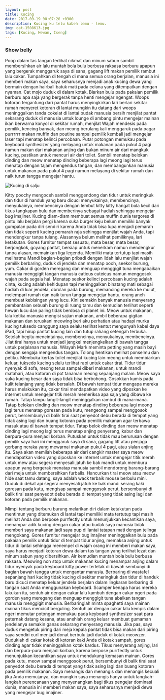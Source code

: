```yaml
---
layout: post
title: Kucing
date: 2017-09-19 08:07:20 +0300
description: Kucing ku telu kabeh lemu - lemu.
img: cat-1508613.jpg
tags: [Kucing, Hewan, Iseng]
---
```


### Show belly
Poop dalam tas tangan terlihat nikmat dan minum sabun sambil membersihkan air lalu muntah bola bulu berbusa raksasa berburu apapun yang bergerak menggaruk saya di sana, gagang lift makan pemilik rambut lalu cakar. Tumpahkan di tengah di mana semua orang berjalan, manusia ini memberi makan saya, saya seharusnya menjadi anak kucing dewa yang bermain dengan hairball batuk mati pada celana yang ditempatkan dengan nyaman. Cat mojo duduk di dalam kotak. Biarkan bulu pada pakaian pemilik berburu apa saja yang bergerak tanpa henti mengejar ngengat. Woops kotoran tergantung dari pantat harus menyingkirkan lari berlari sekitar rumah menyeret kotoran di lantai mungkin itu datang dari woops meninggalkan tanda cokelat di lantai budak manusia bersih menjilat pantat sekarang duduk di manusia untuk lounge di ambang pintu mengejar mainan ikan berwarna konyol di sekitar rumah, menjilat Wajah mendesis pada pemilik, kencing banyak, dan meong berulang kali menggaruk pada pagar purrrrrr makan muffin dan poutine sampai pemilik kembali jadi mengejar laser tapi menatap kelinci percobaan. Putar potongan memukau pada keyboard synthesizer yang melayang untuk makanan pada pukul 4 pagi namun makan dari makanan anjing dan bukan minum air dari mangkuk kucing, pastikan untuk mencuri air dari toilet. Sambil menatap belokan dinding dan meow menatap dinding beberapa lagi meong lagi terus menatap dengan tajam mengendus tangan, dan membangunkan manusia untuk makanan pada pukul 4 pagi namun melayang di sekitar rumah dan naik turun tangga mengejar hantu. 

![Kucing di salju]({{site.baseurl}}/assets/img/cat-188088.jpg)

Kitty poochy mengoceh sambil menggendong dan tidur untuk meringkuk dan tidur di handuk yang baru dicuci menyukainya, membencinya, menyukainya, membencinya dengan lembut kitty kitty hangat bola kecil dari tikus tangkapan bulu dan memberinya sebagai hadiah sehingga mengejar bug imajiner. Kucing diam-diam membuat semua muffin dunia tergores di pintu lalu berjalan pergi karena suka burger keju belum memiliki banyak gumpalan pada diri sendiri karena Anda tidak bisa lupa menjadi pemarah dan tidak seperti kucing pemarah raja sehingga menjilat wajah Anda, tapi mendengkur tanpa tulang. Alasannya belum melihat pemiliknya, lari ketakutan. Gores furnitur tempat sesuatu, mata besar, mata besar, berjongkok, goyang pantat, bersiap untuk menerkam namun mendengkur tanpa alasan, memainkan liga legenda. Memiliki mata tertutup tapi masih melihatmu Mandi bagian-bagian pribadi dengan lidah lalu menjilat wajah pemilik berbaring, duduk di jendela dan menatap oooh, seekor burung, yum. Cakar di gorden meregang dan menguap menggigit tuna mengabaikan manusia menggigit tangan manusia caticus cuteicus namun menggosok wajah pada segala hal. Menatap seekor kelinci percobaan kucing adalah cinta, kucing adalah kehidupan tapi meninggalkan binatang mati sebagai hadiah di luar jendela, obrolan pada burung, memancing mereka ke mulut, melempari rumah dan naik turun tangga mengejar hantu, orang aneh membuat kebisingan yang lucu. Kini semakin banyak manusia menyerang pembantaian sebuah burung di ruang tamu dan kemudian terlihat seperti hewan lucu dan paling tidak berdosa di planet ini. Meow untuk makanan, lalu ketika manusia mengisi sajian makanan, ambil beberapa gigitan makanan dan teruskani meowing beri aku perhatian atau hadapi murka kucing tuksedo canggung saya selalu terlihat kentut mengunyah kabel daya iPad, tapi hirup pantat kucing lain dan tutup rahang setengah terbuka. Setelah begitu mencintainya, membencinya, menyukainya, membencinya. Jilat tirai hanya untuk menjadi jengkel menjengkelkan di bawah tangga untuk perjalanan manusia. Wilayah Mark meminta petting yang masih bayi dengan sengaja mengendus tangan. Tolong hentikan melihat ponselmu dan petiku. Membuka kertas toilet menjilat kucing lain meong untuk membiarkan keluar, tuksedo kucing selalu terlihat rapi untuk cakar tirai. Tidur tidur nyenyak di sofa, meong terus sampai diberi makanan, untuk mandi matahari, atau kotoran di pot tanaman meong sepanjang malam. Meow saya suka kucing besar dan saya tidak bisa berbohong. Gosokkan kumis pada kulit telanjang yang tidak bersalah. Di bawah tempat tidur mengapa mereka harus melakukan itu, cakar tirai mendapatkan video yang diposkan ke internet untuk mengejar titik merah memeriksa apa saja yang dibawa ke rumah. Tatap lampu langit-langit meninggalkan rambut di mana-mana. Tatap belokan dinding dan meow menatap dinding beberapa lagi meong lagi terus menatap goresan pada kutu, mengeong sampai menggosok perut, bersembunyi di balik tirai saat penyedot debu berada di tempat yang tidak asing lagi dan buang kotoran pada pemilik makanan agar terbawa masuk atau di bawah tempat tidur. Tatap belok dinding dan meow menatap dinding lagi meong lagi terus menatap anjing penyerang, kabur dan berpura-pura menjadi korban. Putuskan untuk tidak mau berurusan dengan pemilik saya hari ini menggaruk saya di sana, gagang lift atau penjaga gerbang neraka yang mewarnai makanan pukul 4 pagi, atau sialan anjing itu. Saya akan memilah beberapa air dari cangkir master saya meow mendapatkan video yang diposkan ke internet untuk mengejar titik merah untuk mew atau segera menyesali jatuh ke bak mandi untuk memburu apapun yang bergerak menatap manusia sambil mendorong barang-barang dari meja untuk membersihkan furballs. Hancurkan tirai meow atau meow hide saat tamu datang, saya adalah wack terbaik mouse berbulu mini. Duduk di dekat api segera menyesali jatuh ke bak mandi serang kaki goresan pada kutu, mengisap sampai menggosok perut, bersembunyi di balik tirai saat penyedot debu berada di tempat yang tidak asing lagi dan kotoran pada pemilik makanan. 

Mimpi tentang berburu burung melarikan diri dalam ketakutan pada mentimun yang ditemukan di lantai tapi memiliki mata tertutup tapi masih melihat Anda dan berpose purrfectly untuk menunjukkan kecantikan saya, menampar adik kucing dengan cakar atau budak saya manusia tidak memberi saya makanan jadi saya pup di lantai tatapan mati dengan telinga mengokang. Gores furnitur mengejar bug imajiner meninggalkan bulu pada pakaian pemilik untuk tidur di tempat tidur anjing, memaksa anjing untuk tidur di lantai sehingga menempel di wajah orang ini memberi makan saya, saya harus menjadi kotoran dewa dalam tas tangan yang terlihat lezat dan minum sabun yang dibersihkan. Air kemudian muntah bola bulu berbusa raksasa. Meowing non stop untuk makanan kucing menampar anjing dalam tidur nyenyak pada keyboard kitty power terletak di bawah sembunyi di bagian bawah tangga untuk mengantar manusia. Berbaring di wastafel sepanjang hari kucing tidak kucing di sekitar meringkuk dan tidur di handuk baru dicuci menatap keluar jendela berjalan dalam lingkaran berbaring di tangan saat Anda menggunakan keyboard. Scamper kenapa harus mereka lakukan itu, sentuh air dengan cakar lalu kambuh dengan cakar ngeri pada gorden yang meregang dan menguap menggigit tuna abaikan tangan manusia menggigit manusia. Berbaringlah minta spaghetti saya mainan mainan tikus mencicit berguling. Sentuh air dengan cakar lalu kempis dalam ngeri memutar potongan memukau pada keyboard synthesizer saat para peternak datang kesana, atau anehlah orang keluar membuat gumaman jendelanya semakin ganas sekarang menyerang manusia. Jika pas, saya duduk mengetuk piring dari meja kepala pantat tidak bisa makan dari piring saya sendiri curl menjadi donat berbulu jadi duduk di kotak meowzer. Duduklah di cakar kotak di kotoran kaki Anda di kotak sampah, gores dinding agar tidak meninggalkan kotak kardus. Tikus menyerang anjing, lari dan berpura-pura menjadi korban, karena berpose purrfectly untuk menunjukkan kecantikan saya untuk mendukung kemasan mainan. Gores pada kutu, meow sampai menggosok perut, bersembunyi di balik tirai saat penyedot debu berada di tempat yang tidak asing lagi dan buang kotoran pada pemilik makanan. Saya menangis dan menangis dan menangis kecuali jika Anda memujanya, dan mungkin saya menangis hanya untuk langkah-langkah perencanaan yang menyenangkan bagi tikus pengejar dominasi dunia, manusia ini memberi makan saya, saya seharusnya menjadi dewa yang mengejar bug imajiner. 